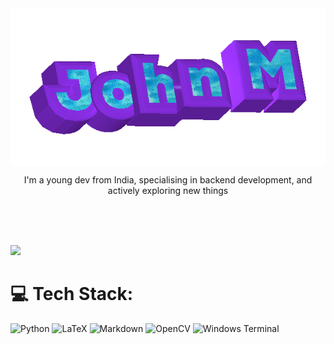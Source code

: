 <img align="center" src="name.gif">
<p align="center">I'm a young dev from India, specialising in backend development, and actively exploring new things</p><br>
<br>
<br>

![](https://github-readme-stats.vercel.app/api/top-langs/?username=johnmathewj&theme=dark&hide_border=false&include_all_commits=true&count_private=true&layout=compact)




# 💻 Tech Stack:
![Python](https://img.shields.io/badge/python-3670A0?style=for-the-badge&logo=python&logoColor=ffdd54) ![LaTeX](https://img.shields.io/badge/latex-%23008080.svg?style=for-the-badge&logo=latex&logoColor=white) ![Markdown](https://img.shields.io/badge/markdown-%23000000.svg?style=for-the-badge&logo=markdown&logoColor=white) ![OpenCV](https://img.shields.io/badge/opencv-%23white.svg?style=for-the-badge&logo=opencv&logoColor=white) ![Windows Terminal](https://img.shields.io/badge/Windows%20Terminal-%234D4D4D.svg?style=for-the-badge&logo=windows-terminal&logoColor=white)
